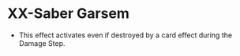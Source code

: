 # XX-Saber Garsem

*   This effect activates even if destroyed by a card effect during the Damage Step.
